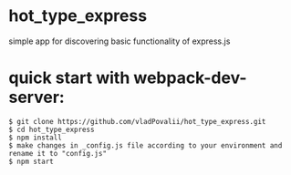 


# hot_type_express
simple app for discovering basic functionality of express.js

# quick start with webpack-dev-server:
```shell
$ git clone https://github.com/vladPovalii/hot_type_express.git
$ cd hot_type_express
$ npm install
$ make changes in _config.js file according to your environment and rename it to "config.js"
$ npm start
```
